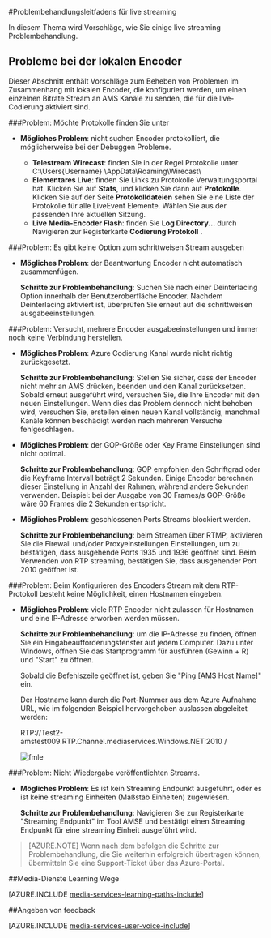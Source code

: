 <properties 
    pageTitle="Problembehandlung Leitfaden für live streaming | Microsoft Azure" 
    description="Dieses Thema bietet Vorschläge zum live streaming Probleme zu beheben." 
    services="media-services" 
    documentationCenter="" 
    authors="juliako" 
    manager="erikre" 
    editor=""/>

<tags 
    ms.service="media-services" 
    ms.workload="media" 
    ms.tgt_pltfrm="na" 
    ms.devlang="na" 
    ms.topic="article" 
    ms.date="10/12/2016"  
    ms.author="juliako"/>

#<a name="troubleshooting-guide-for-live-streaming"></a>Problembehandlungsleitfadens für live streaming

In diesem Thema wird Vorschläge, wie Sie einige live streaming Problembehandlung.

## <a name="issues-related-to-on-premises-encoders"></a>Probleme bei der lokalen Encoder 

Dieser Abschnitt enthält Vorschläge zum Beheben von Problemen im Zusammenhang mit lokalen Encoder, die konfiguriert werden, um einen einzelnen Bitrate Stream an AMS Kanäle zu senden, die für die live-Codierung aktiviert sind.

###<a name="problem-would-like-to-see-logs"></a>Problem: Möchte Protokolle finden Sie unter 

- **Mögliches Problem**: nicht suchen Encoder protokolliert, die möglicherweise bei der Debuggen Probleme.
    
    - **Telestream Wirecast**: finden Sie in der Regel Protokolle unter C:\Users\{Username} \AppData\Roaming\Wirecast\ 
    - **Elementares Live**: finden Sie Links zu Protokolle Verwaltungsportal hat. Klicken Sie auf **Stats**, und klicken Sie dann auf **Protokolle**. Klicken Sie auf der Seite **Protokolldateien** sehen Sie eine Liste der Protokolle für alle LiveEvent Elemente. Wählen Sie aus der passenden Ihre aktuellen Sitzung. 
    - **Live Media-Encoder Flash**: finden Sie **Log Directory...** durch Navigieren zur Registerkarte **Codierung Protokoll** .
    
###<a name="problem-there-is-no-option-for-outputting-a-progressive-stream"></a>Problem: Es gibt keine Option zum schrittweisen Stream ausgeben

- **Mögliches Problem**: der Beantwortung Encoder nicht automatisch zusammenfügen. 

    **Schritte zur Problembehandlung**: Suchen Sie nach einer Deinterlacing Option innerhalb der Benutzeroberfläche Encoder. Nachdem Deinterlacing aktiviert ist, überprüfen Sie erneut auf die schrittweisen ausgabeeinstellungen. 
 
###<a name="problem-tried-several-encoder-output-settings-and-still-unable-to-connect"></a>Problem: Versucht, mehrere Encoder ausgabeeinstellungen und immer noch keine Verbindung herstellen. 

- **Mögliches Problem**: Azure Codierung Kanal wurde nicht richtig zurückgesetzt. 

    **Schritte zur Problembehandlung**: Stellen Sie sicher, dass der Encoder nicht mehr an AMS drücken, beenden und den Kanal zurücksetzen. Sobald erneut ausgeführt wird, versuchen Sie, die Ihre Encoder mit den neuen Einstellungen. Wenn dies das Problem dennoch nicht behoben wird, versuchen Sie, erstellen einen neuen Kanal vollständig, manchmal Kanäle können beschädigt werden nach mehreren Versuche fehlgeschlagen.  

- **Mögliches Problem**: der GOP-Größe oder Key Frame Einstellungen sind nicht optimal. 

    **Schritte zur Problembehandlung**: GOP empfohlen den Schriftgrad oder die Keyframe Intervall beträgt 2 Sekunden. Einige Encoder berechnen dieser Einstellung in Anzahl der Rahmen, während andere Sekunden verwenden. Beispiel: bei der Ausgabe von 30 Frames/s GOP-Größe wäre 60 Frames die 2 Sekunden entspricht.  
     
- **Mögliches Problem**: geschlossenen Ports Streams blockiert werden. 

    **Schritte zur Problembehandlung**: beim Streamen über RTMP, aktivieren Sie die Firewall und/oder Proxyeinstellungen Einstellungen, um zu bestätigen, dass ausgehende Ports 1935 und 1936 geöffnet sind. Beim Verwenden von RTP streaming, bestätigen Sie, dass ausgehender Port 2010 geöffnet ist. 


###<a name="problem-when-configuring-the-encoder-to-stream-with-the-rtp-protocol-there-is-no-place-to-enter-a-host-name"></a>Problem: Beim Konfigurieren des Encoders Stream mit dem RTP-Protokoll besteht keine Möglichkeit, einen Hostnamen eingeben. 

- **Mögliches Problem**: viele RTP Encoder nicht zulassen für Hostnamen und eine IP-Adresse erworben werden müssen.  

    **Schritte zur Problembehandlung**: um die IP-Adresse zu finden, öffnen Sie ein Eingabeaufforderungsfenster auf jedem Computer. Dazu unter Windows, öffnen Sie das Startprogramm für ausführen (Gewinn + R) und "Start" zu öffnen.  

    Sobald die Befehlszeile geöffnet ist, geben Sie "Ping [AMS Host Name]" ein. 

    Der Hostname kann durch die Port-Nummer aus dem Azure Aufnahme URL, wie im folgenden Beispiel hervorgehoben auslassen abgeleitet werden: 

    RTP://Test2-amstest009.RTP.Channel.mediaservices.Windows.NET:2010 / 

    ![fmle](./media/media-services-fmle-live-encoder/media-services-fmle10.png)

###<a name="problem-unable-to-playback-the-published-stream"></a>Problem: Nicht Wiedergabe veröffentlichten Streams.
 
- **Mögliches Problem**: Es ist kein Streaming Endpunkt ausgeführt, oder es ist keine streaming Einheiten (Maßstab Einheiten) zugewiesen. 

    **Schritte zur Problembehandlung**: Navigieren Sie zur Registerkarte "Streaming Endpunkt" im Tool AMSE und bestätigt einen Streaming Endpunkt für eine streaming Einheit ausgeführt wird. 
    


>[AZURE.NOTE] Wenn nach dem befolgen die Schritte zur Problembehandlung, die Sie weiterhin erfolgreich übertragen können, übermitteln Sie eine Support-Ticket über das Azure-Portal.

##<a name="media-services-learning-paths"></a>Media-Dienste Learning Wege

[AZURE.INCLUDE [media-services-learning-paths-include](../../includes/media-services-learning-paths-include.md)]

##<a name="provide-feedback"></a>Angeben von feedback

[AZURE.INCLUDE [media-services-user-voice-include](../../includes/media-services-user-voice-include.md)]
